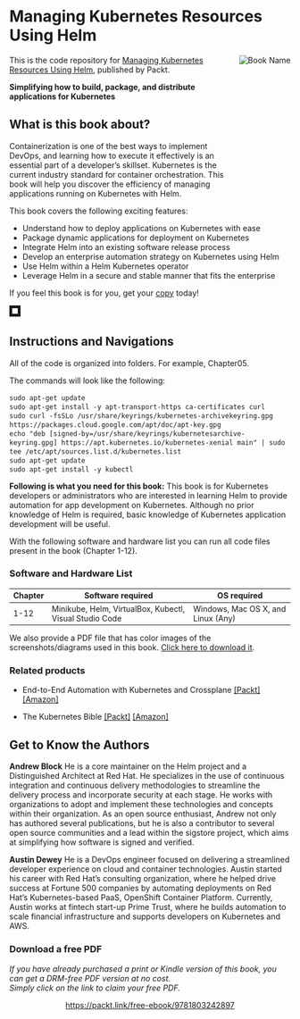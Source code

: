 


# Managing Kubernetes Resources Using Helm

<a href="https://www.packtpub.com/product/managing-kubernetes-resources-using-helm/9781803242897"><img src="https://static.packt-cdn.com/products/9781803242897/cover/smaller" alt="Book Name" height="256px" align="right"></a>

This is the code repository for [Managing Kubernetes Resources Using Helm](https://www.packtpub.com/product/managing-kubernetes-resources-using-helm/9781803242897), published by Packt.

**Simplifying how to build, package, and distribute applications for Kubernetes**

## What is this book about?
Containerization is one of the best ways to implement DevOps, and learning how to execute it effectively is an essential part of a developer’s skillset. Kubernetes is the current industry standard for container orchestration. This book will help you discover the efficiency of managing applications running on Kubernetes with Helm.

This book covers the following exciting features: 
* Understand how to deploy applications on Kubernetes with ease
* Package dynamic applications for deployment on Kubernetes
* Integrate Helm into an existing software release process
* Develop an enterprise automation strategy on Kubernetes using Helm
* Use Helm within a Helm Kubernetes operator
* Leverage Helm in a secure and stable manner that fits the enterprise

If you feel this book is for you, get your [copy](https://www.amazon.com/Managing-Kubernetes-Resources-using-Helm/dp/1803242892/) today!

<a href="https://www.packtpub.com/?utm_source=github&utm_medium=banner&utm_campaign=GitHubBanner"><img src="https://raw.githubusercontent.com/PacktPublishing/GitHub/master/GitHub.png" alt="https://www.packtpub.com/" border="5" /></a>

## Instructions and Navigations
All of the code is organized into folders. For example, Chapter05.

The commands will look like the following:
```
sudo apt-get update
sudo apt-get install -y apt-transport-https ca-certificates curl
sudo curl -fsSLo /usr/share/keyrings/kubernetes-archivekeyring.gpg https://packages.cloud.google.com/apt/doc/apt-key.gpg
echo "deb [signed-by=/usr/share/keyrings/kubernetesarchive-keyring.gpg] https://apt.kubernetes.io/kubernetes-xenial main" | sudo tee /etc/apt/sources.list.d/kubernetes.list
sudo apt-get update
sudo apt-get install -y kubectl
```

**Following is what you need for this book:**
This book is for Kubernetes developers or administrators who are interested in learning Helm to provide automation for app development on Kubernetes. Although no prior knowledge of Helm is required, basic knowledge of Kubernetes application development will be useful.

With the following software and hardware list you can run all code files present in the book (Chapter 1-12).

### Software and Hardware List

| Chapter  | Software required                                         | OS required                       |
| -------- | ----------------------------------------------------------| ----------------------------------|
| 1-12     | Minikube, Helm, VirtualBox, Kubectl, Visual Studio Code   | Windows, Mac OS X, and Linux (Any)|


We also provide a PDF file that has color images of the screenshots/diagrams used in this book. [Click here to download it](https://packt.link/zeDY0).

### Related products <Other books you may enjoy>
* End-to-End Automation with Kubernetes and Crossplane [[Packt]](https://www.packtpub.com/product/end-to-end-automation-with-kubernetes-and-crossplane/9781801811545) [[Amazon]](https://www.amazon.com/End-End-Automation-Kubernetes-Crossplane/dp/1801811547)

* The Kubernetes Bible [[Packt]](https://www.packtpub.com/product/the-kubernetes-bible/9781838827694) [[Amazon]](https://www.amazon.com/Kubernetes-Bible-definitive-deploying-platforms/dp/1838827692)

## Get to Know the Authors
**Andrew Block**
He is a core maintainer on the Helm project and a Distinguished Architect at Red Hat. He specializes in the use of continuous integration and continuous delivery methodologies to streamline the delivery process and incorporate security at each stage. He works with organizations to adopt and implement these technologies and concepts within their organization. As an open source enthusiast, Andrew not only has authored several publications, but he is also a contributor to several open source communities and a lead within the sigstore project, which aims at simplifying how software is signed and verified.

**Austin Dewey**
He is a DevOps engineer focused on delivering a streamlined developer experience on cloud and container technologies. Austin started his career with Red Hat’s consulting organization, where he helped drive success at Fortune 500 companies by automating deployments on Red Hat’s Kubernetes-based PaaS, OpenShift Container Platform. Currently, Austin works at fintech start-up Prime Trust, where he builds automation to scale financial infrastructure and supports developers on Kubernetes and AWS.
### Download a free PDF

 <i>If you have already purchased a print or Kindle version of this book, you can get a DRM-free PDF version at no cost.<br>Simply click on the link to claim your free PDF.</i>
<p align="center"> <a href="https://packt.link/free-ebook/9781803242897">https://packt.link/free-ebook/9781803242897 </a> </p>